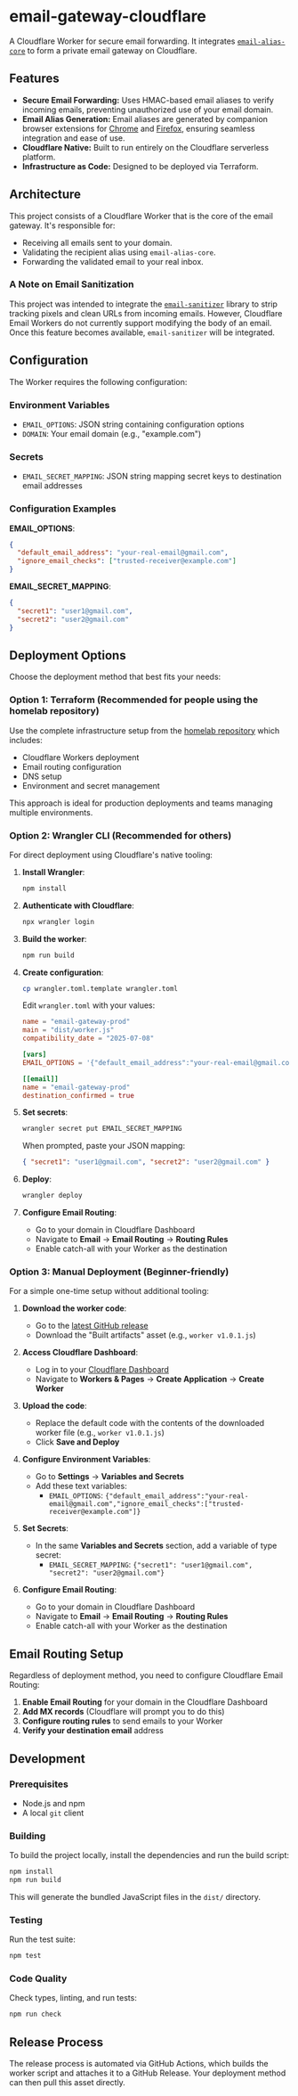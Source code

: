 # email-gateway-cloudflare

A Cloudflare Worker for secure email forwarding. It integrates [`email-alias-core`](../email-alias-core/) to form a private email gateway on Cloudflare.

## Features

- **Secure Email Forwarding:** Uses HMAC-based email aliases to verify incoming emails, preventing unauthorized use of your email domain.
- **Email Alias Generation:** Email aliases are generated by companion browser extensions for [Chrome](https://chromewebstore.google.com/detail/email-alias-generator/ghhkompkfhenihpidldalcocbfplkdgm) and [Firefox](https://addons.mozilla.org/en-US/firefox/addon/email-alias-generator-hmac/), ensuring seamless integration and ease of use.
- **Cloudflare Native:** Built to run entirely on the Cloudflare serverless platform.
- **Infrastructure as Code:** Designed to be deployed via Terraform.

## Architecture

This project consists of a Cloudflare Worker that is the core of the email gateway. It's responsible for:

- Receiving all emails sent to your domain.
- Validating the recipient alias using `email-alias-core`.
- Forwarding the validated email to your real inbox.

### A Note on Email Sanitization

This project was intended to integrate the [`email-sanitizer`](https://github.com/CutTheCrapTech/email-scrubber-core) library to strip tracking pixels and clean URLs from incoming emails. However, Cloudflare Email Workers do not currently support modifying the body of an email. Once this feature becomes available, `email-sanitizer` will be integrated.

## Configuration

The Worker requires the following configuration:

### Environment Variables

- `EMAIL_OPTIONS`: JSON string containing configuration options
- `DOMAIN`: Your email domain (e.g., "example.com")

### Secrets

- `EMAIL_SECRET_MAPPING`: JSON string mapping secret keys to destination email addresses

### Configuration Examples

**EMAIL_OPTIONS**:

```json
{
  "default_email_address": "your-real-email@gmail.com",
  "ignore_email_checks": ["trusted-receiver@example.com"]
}
```

**EMAIL_SECRET_MAPPING**:

```json
{
  "secret1": "user1@gmail.com",
  "secret2": "user2@gmail.com"
}
```

## Deployment Options

Choose the deployment method that best fits your needs:

### Option 1: Terraform (Recommended for people using the homelab repository)

Use the complete infrastructure setup from the [homelab repository](https://github.com/CutTheCrapTech/homelab/tree/main/tofu/cloudflare/email-alias/) which includes:

- Cloudflare Workers deployment
- Email routing configuration
- DNS setup
- Environment and secret management

This approach is ideal for production deployments and teams managing multiple environments.

### Option 2: Wrangler CLI (Recommended for others)

For direct deployment using Cloudflare's native tooling:

1. **Install Wrangler**:

   ```bash
   npm install
   ```

2. **Authenticate with Cloudflare**:

   ```bash
   npx wrangler login
   ```

3. **Build the worker**:

   ```bash
   npm run build
   ```

4. **Create configuration**:

   ```bash
   cp wrangler.toml.template wrangler.toml
   ```

   Edit `wrangler.toml` with your values:

   ```toml
   name = "email-gateway-prod"
   main = "dist/worker.js"
   compatibility_date = "2025-07-08"

   [vars]
   EMAIL_OPTIONS = '{"default_email_address":"your-real-email@gmail.com","ignore_email_checks":["trusted-receiver@example.com"]}'

   [[email]]
   name = "email-gateway-prod"
   destination_confirmed = true
   ```

5. **Set secrets**:

   ```bash
   wrangler secret put EMAIL_SECRET_MAPPING
   ```

   When prompted, paste your JSON mapping:

   ```json
   { "secret1": "user1@gmail.com", "secret2": "user2@gmail.com" }
   ```

6. **Deploy**:

   ```bash
   wrangler deploy
   ```

7. **Configure Email Routing**:
   - Go to your domain in Cloudflare Dashboard
   - Navigate to **Email** → **Email Routing** → **Routing Rules**
   - Enable catch-all with your Worker as the destination

### Option 3: Manual Deployment (Beginner-friendly)

For a simple one-time setup without additional tooling:

1. **Download the worker code**:
   - Go to the [latest GitHub release](https://github.com/CutTheCrapTech/email-gateway-cloudflare/releases/latest)
   - Download the "Built artifacts" asset (e.g., `worker v1.0.1.js`)

2. **Access Cloudflare Dashboard**:
   - Log in to your [Cloudflare Dashboard](https://dash.cloudflare.com/)
   - Navigate to **Workers & Pages** → **Create Application** → **Create Worker**

3. **Upload the code**:
   - Replace the default code with the contents of the downloaded worker file (e.g., `worker v1.0.1.js`)
   - Click **Save and Deploy**

4. **Configure Environment Variables**:
   - Go to **Settings** → **Variables and Secrets**
   - Add these text variables:
     - `EMAIL_OPTIONS`: `{"default_email_address":"your-real-email@gmail.com","ignore_email_checks":["trusted-receiver@example.com"]}`

5. **Set Secrets**:
   - In the same **Variables and Secrets** section, add a variable of type secret:
     - `EMAIL_SECRET_MAPPING`: `{"secret1": "user1@gmail.com", "secret2": "user2@gmail.com"}`

6. **Configure Email Routing**:
   - Go to your domain in Cloudflare Dashboard
   - Navigate to **Email** → **Email Routing** → **Routing Rules**
   - Enable catch-all with your Worker as the destination

## Email Routing Setup

Regardless of deployment method, you need to configure Cloudflare Email Routing:

1. **Enable Email Routing** for your domain in the Cloudflare Dashboard
2. **Add MX records** (Cloudflare will prompt you to do this)
3. **Configure routing rules** to send emails to your Worker
4. **Verify your destination email** address

## Development

### Prerequisites

- Node.js and npm
- A local `git` client

### Building

To build the project locally, install the dependencies and run the build script:

```bash
npm install
npm run build
```

This will generate the bundled JavaScript files in the `dist/` directory.

### Testing

Run the test suite:

```bash
npm test
```

### Code Quality

Check types, linting, and run tests:

```bash
npm run check
```

## Release Process

The release process is automated via GitHub Actions, which builds the worker script and attaches it to a GitHub Release. Your deployment method can then pull this asset directly.
